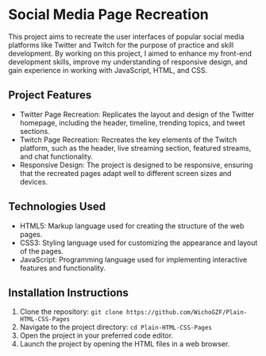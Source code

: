 # Social Media Page Recreation

This project aims to recreate the user interfaces of popular social media platforms like Twitter and Twitch for the purpose of practice and skill development. By working on this project, I aimed to enhance my front-end development skills, improve my understanding of responsive design, and gain experience in working with JavaScript, HTML, and CSS.

## Project Features

- Twitter Page Recreation: Replicates the layout and design of the Twitter homepage, including the header, timeline, trending topics, and tweet sections.
- Twitch Page Recreation: Recreates the key elements of the Twitch platform, such as the header, live streaming section, featured streams, and chat functionality.
- Responsive Design: The project is designed to be responsive, ensuring that the recreated pages adapt well to different screen sizes and devices.

## Technologies Used

- HTML5: Markup language used for creating the structure of the web pages.
- CSS3: Styling language used for customizing the appearance and layout of the pages.
- JavaScript: Programming language used for implementing interactive features and functionality.

## Installation Instructions

1. Clone the repository: `git clone https://github.com/WichoGZF/Plain-HTML-CSS-Pages`
2. Navigate to the project directory: `cd Plain-HTML-CSS-Pages`
3. Open the project in your preferred code editor.
4. Launch the project by opening the HTML files in a web browser.

